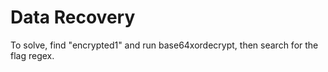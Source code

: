 # Data Recovery

To solve, find "encrypted1" and run base64xordecrypt, then search for the flag regex.

